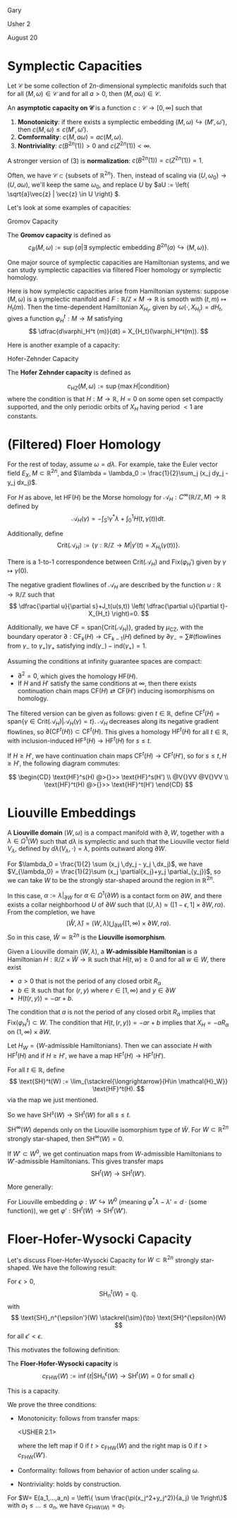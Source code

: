 <link href="../whirlwind.css" rel="stylesheet">

<whirlheader>
    <p>Gary</p>
    <p>Usher 2</p>
    <p>August 20</p>
</whirlheader>

# Symplectic Capacities 

Let $\mathcal{C}$ be some collection of $2n$-dimensional symplectic manifolds such that for all $(M, \omega) \in \mathcal{C}$ and for all $a>0$, then $(M, a\omega) \in \mathcal{C}$.

<definition>

An **asymptotic capacity on $\mathcal{C}$** is a function $c: \mathcal{C}\to [0,\infty]$ such that 

1. **Monotonicity**: if there exists a symplectic embedding $(M, \omega) \hookrightarrow (M', \omega')$, then $c(M, \omega) \le c(M', \omega')$. 
2. **Comformality**: $c(M, a\omega) = ac(M, \omega)$.
3. **Nontriviality**: $c(B^{2n}(1))>0$ and $c(Z^{2n}(1))<\infty$.

</definition>

<remark>

A stronger version of $(3)$ is **normalization**: $c(B^{2n}(1))=c(Z^{2n}(1)) =1$.

</remark>

Often, we have $\mathcal{C}\subset \left\{ \text{subsets of } \mathbb{R}^{2n} \right \}$. Then, instead of scaling via $(U, \omega_0)\to (U, a\omega)$, we'll keep the same $\omega_0$, and replace $U$ by $aU := \left\{ \sqrt{a}\vec{z} | \vec{z} \in U \right\} $. 

Let's look at some examples of capacities:

<example>
<src>Gromov Capacity</src>

The **Gromov capacity** is defined as
$$
c_B(M,\omega) := \sup \left\{ a| \exists \text{ symplectic embedding } B^{2n}(a) \hookrightarrow (M, \omega) \right\}.
$$

</example>

One major source of symplectic capacities are Hamiltonian systems, and we can study symplectic capacities via filtered Floer homology or symplectic homology.

Here is how symplectic capacities arise from Hamiltonian systems: suppose $(M,\omega)$ is a symplectic manifold and $F:\mathbb{R}/\mathbb{Z}\times M \to \mathbb{R}$ is smooth with $(t,m) \mapsto H_t(m)$. Then the time-dependent Hamiltonian $X_{H_t}$, given by $\omega(\cdot, X_{H_t}) =dH_t$, gives a function $\varphi_H^t: M\to M$ satisfying 
$$
\dfrac{d\varphi_H^t (m)}{dt} = X_{H_t}(\varphi_H^t(m)).
$$

Here is another example of a capacity:

<example>
<src>Hofer-Zehnder Capacity</src>

The **Hofer Zehnder capacity** is defined as

$$
c_{\text{HZ}}(M, \omega) := \sup \left\{ \max H | \text{condition}\right\}
$$
where the condition is that $H:M\to \mathbb{R}$, $H=0$ on some open set compactly supported, and the only periodic orbits of $X_H$ having period $<1$ are constants. 

</example>

# (Filtered) Floer Homology

For the rest of today, assume $\omega=d\lambda$. For example, take the Euler vector field $E_X, M\subset \mathbb{R}^{2n},$ and $\lambda = \lambda_0 := \frac{1}{2}\sum_j (x_j dy_j - y_j dx_j)$.

For $H$ as above, let $\text{HF}(H)$ be the Morse homology for $\mathcal{A}_H: C^\infty (\mathbb{R}/\mathbb{Z}, M)\to \mathbb{R}$ defined by
$$
\mathcal{A}_H(\gamma)=-\int_{S^1} \gamma^* \lambda+\int_0^1 H(t, \gamma(t)) dt.
$$ 

Additionally, define
$$
\text{Crit}(\mathcal{A}_H):=\left\{ \gamma: \mathbb{R}/\mathbb{Z} \to M |\gamma'(t)=X_{H_t}(\gamma(t)) \right\}.
$$

There is a 1-to-1 correspondence between $\text{Crit}(\mathcal{A}_H)$ and $\text{Fix}(\varphi_H')$ given by $\gamma \mapsto \gamma(0)$. 

The negative gradient flowlines of $\mathcal{A}_H$ are described by the function $u: \mathbb{R}\to \mathbb{R}/\mathbb{Z}$ such that 
$$
\dfrac{\partial u}{\partial s}+J_t(u(s,t)) \left( \dfrac{\partial u}{\partial t}- X_{H_t} \right)=0.
$$

Additionally, we have $\text{CF} = \text{span} \left\{ \text{Crit}(\mathcal{A}_H) \right\}$, graded by $\mu_{\text{CZ}}$, with the boundary operator $\partial: \text{CF}_k(H) \to \text{CF}_{k-1}(H)$ defined by $\partial \gamma_- = \sum \# (\text{flowlines from } \gamma_- \text{ to } \gamma_+) \gamma_+$ satisfying $\text{ind}(\gamma_-) - \text{ind}(\gamma_+) = 1$.

<proposition>

Assuming the conditions at infinity guarantee spaces are compact:
- $\partial^2 =0$, which gives the homology $\text{HF}(H)$.
- If $H$ and $H'$ satisfy the same conditions at $\infty$, then there exists continuation chain maps $\text{CF}(H)\rightleftarrows \text{CF}(H')$ inducing isomorphisms on homology.

</proposition>

The filtered version can be given as follows: given $t\in \mathbb{R}$, define $\text{CF}^t(H)= \text{span} \{ \gamma \in \text{Crit}(\mathcal{A}_H) | \mathcal{A}_H(\gamma)=t \}$. $\mathcal{A}_H$ decreases along its negative gradient flowlines, so $\partial(\text{CF}^t(H)) \subset \text{CF}^t(H)$. This gives a homology $\text{HF}^t(H)$ for all $t\in \mathbb{R}$, with inclusion-induced $\text{HF}^s(H)\to \text{HF}^t(H)$ for $s\le t$.

If $H\ge H'$, we have continuation chain maps $\text{CF}^t(H) \to \text{CF}^t(H')$, so for $s\le t, H\ge H'$, the following diagram commutes:
<!-- $$
\begin{tikzcd}
	{\text{HF}^s(H)} & {\text{HF}^s(H')} \\
	{\text{HF}^t(H)} & {\text{HF}^t(H'}
	\arrow[from=1-1, to=1-2]
	\arrow[from=1-1, to=2-1]
	\arrow[from=1-2, to=2-2]
	\arrow[from=2-1, to=2-2]
\end{tikzcd}
$$ -->

$$
\begin{CD}
\text{HF}^s(H) @>{}>> \text{HF}^s(H') \\
@V{}VV @V{}VV \\
\text{HF}^t(H) @>{}>> \text{HF}^t(H')
\end{CD}
$$

# Liouville Embeddings

<definition>

A **Liouville domain** $(W, \omega)$ is a compact manifold with $\partial, W$, together with a $\lambda \in \Omega^1(W)$ such that $d\lambda$ is symplectic and such that the Liouville vector field $V_\lambda$, defined by $d\lambda(V_\lambda, \cdot)=\lambda$, points outward along $\partial W$.

</definition>

<example>

For $\lambda_0 = \frac{1}{2} \sum (x_j \,dy_j - y_j \,dx_j)$, we have $V_{\lambda_0} = \frac{1}{2}\sum (x_j \partial{x_j}+y_j \partial_{y_j})$, so we can take $W$ to be the strongly star-shaped around the region in $\mathbb{R}^{2n}$.

In this case, $\alpha:= \lambda|_{\partial W}$ for $\alpha \in \Omega^1(\partial W)$ is a contact form on $\partial W$, and there exists a collar neighborhood $U$ of $\partial W$ such that $(U, \lambda) \approx ([1-\epsilon, 1]\times \partial W, r\alpha)$. From the completion, we have 
$$
(\hat{W}, \hat{\lambda})=(W,\lambda) \bigcup_{\partial W} ([1, \infty)\times \partial W,  r\alpha).
$$
So in this case, $\hat{W}\simeq \mathbb{R}^{2n}$ is the **Liouville isomorphism**.

</example>

<definition>

Given a Liouville domain $(W,\lambda)$, a **$W$-admissible Hamiltonian** is a Hamiltonian $H: \mathbb{R}/\mathbb{Z} \times \hat{W} \to \mathbb{R}$ such that $H(t,w)\ge 0$ and for all $w\in W$, there exist 
- $a>0$ that is not the period of any closed orbit $R_\alpha$
- $b\in \mathbb{R}$ such that for $(r, y)$ where $r\in [1,\infty)$ and $y\in \partial W$
-  $H(t(r,y))=-ar+b$.

</definition>

The condition that $a$ is not the period of any closed orbit $R_\alpha$ implies that $\text{Fix}(\varphi_H^t)\subset W$. The condition that $H(t,(r,y)) = -ar+b$ implies that $X_H=-aR_\alpha$ on $(1,\infty)\times \partial W$.

Let $H_W=\left\{ W\text{-admissible Hamiltonians}\right\}$. Then we can associate $H$ with $\text{HF}^t(H)$ and if $H\ge H'$, we have a map $\text{HF}^{t}(H) \to \text{HF}^t(H')$.

<definition>

For all $t\in \mathbb{R}$, define 
$$
\text{SH}^t(W) := \lim_{\stackrel{\longrightarrow}{H\in \mathcal{H}_W}} \text{HF}^t(H).
$$
via the map we just mentioned.

</definition>

So we have $\text{SH}^s(W) \to \text{SH}^t(W)$ for all $s\le t$. 

<proposition>

$\text{SH}^\infty(W)$ depends only on the Liouville isomorphism type of $\hat{W}$. For $W\subset \mathbb{R}^{2n}$ strongly star-shaped, then $\text{SH}^\infty(W)=0$.

</proposition>

<proposition>

If $W'\subset W^0$, we get continuation maps from $W$-admissible Hamiltonians to $W'$-admissible Hamiltonians. This gives transfer maps 
$$
\text{SH}^t(W) \to \text{SH}^t(W').
$$

</proposition>

More generally:

<proposition>

For Liouville embedding $\varphi: W' \hookrightarrow W^0$ (meaning $\varphi^*\lambda - \lambda' = d\cdot (\text{some function})$), we get $\varphi': \text{SH}^t(W)\to \text{SH}^t(W')$.

</proposition>

# Floer-Hofer-Wysocki Capacity

Let's discuss Floer-Hofer-Wysocki Capacity for $W\subset \mathbb{R}^{2n}$ strongly star-shaped. We have the following result:

<proposition>

For $\epsilon>0$,
$$
\text{SH}_n^t(W)=\mathbb{Q}.
$$
with 
$$
\text{SH}_n^{\epsilon'}(W) \stackrel{\sim}{\to} \text{SH}^{\epsilon}(W)
$$
for all $\epsilon'< \epsilon$.

</proposition>

This motivates the following definition:

<definition>

The **Floer-Hofer-Wysocki capacity** is
$$
c_{\text{FHW}}(W):= \inf \left\{t| \text{SH}_n^\epsilon(W) \to \text{SH}^t(W)=0 \text{ for small }\epsilon \right\}
$$

</definition>

<theorem>

This is a capacity.

</theorem>

<proof>

We prove the three conditions:

- Monotonicity: follows from transfer maps:

	<!-- \[\begin{tikzcd}
		{\text{SH}^\epsilon(W)} & {\text{SH}^\epsilon(W')} \\
		{\text{SH}^t(W)} & {\text{SH}^t(W')}
		\arrow["{{\varphi'}}"', from=1-1, to=1-2]
		\arrow["\cong", from=1-1, to=1-2]
		\arrow[from=1-1, to=2-1]
		\arrow[from=1-2, to=2-2]
		\arrow["{{\varphi}}"', from=2-1, to=2-2]
	\end{tikzcd}\] -->
	<USHER 2.1>

	where the left map if $0$ if $t>c_{\text{FHW}}(W)$ and the right map is $0$ if $t>c_{\text{FHW}}(W')$.
- Conformality: follows from behavior of action under scaling $\omega$.
- Nontriviality: holds by construction.

</proof>

<example> 

For $W= E(a_1,...,a_n) = \left\{ \sum \frac{\pi(x_j^2+y_j^2)}{a_j} \le 1\right\}$ with $a_1\le ...\le a_n$, we have $c_{\text{FHW}(W)}=a_1.$

 </example>